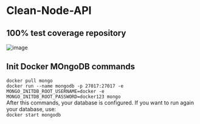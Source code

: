 # Clean-Node-API

## 100% test coverage repository

![image](https://user-images.githubusercontent.com/38021205/155697253-2f0881e2-d6e3-4c70-9c6d-66d9b729f495.png)

## Init Docker MOngoDB commands

`docker pull mongo`  
`docker run --name mongodb -p 27017:27017 -e MONGO_INITDB_ROOT_USERNAME=docker -e MONGO_INITDB_ROOT_PASSWORD=docker123 mongo`  
After this commands, your database is configured. If you want to run again your database, use:  
`docker start mongodb`  
